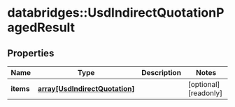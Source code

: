 # databridges::UsdIndirectQuotationPagedResult


## Properties
Name | Type | Description | Notes
------------ | ------------- | ------------- | -------------
**items** | [**array[UsdIndirectQuotation]**](UsdIndirectQuotation.md) |  | [optional] [readonly] 


